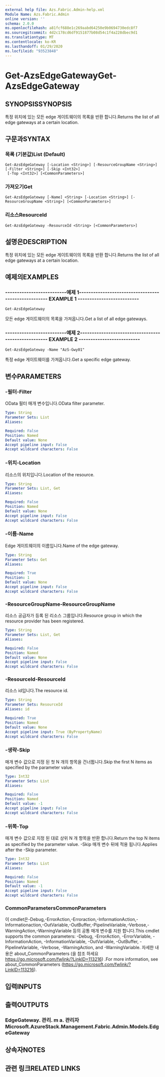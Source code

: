 ```yaml
---
external help file: Azs.Fabric.Admin-help.xml
Module Name: Azs.Fabric.Admin
online version: ''
schema: 2.0.0
ms.openlocfilehash: a81fcf688e1c269aabd64250e9b0694730edc8f7
ms.sourcegitcommit: 4d2c178cd6df9151877b08d54c1f4a228dbec9d1
ms.translationtype: MT
ms.contentlocale: ko-KR
ms.lasthandoff: 01/29/2020
ms.locfileid: "93523848"
---
```

# <span data-ttu-id="0f12a-101">Get-AzsEdgeGateway</span><span class="sxs-lookup"><span data-stu-id="0f12a-101">Get-AzsEdgeGateway</span></span>

## <span data-ttu-id="0f12a-102">SYNOPSIS</span><span class="sxs-lookup"><span data-stu-id="0f12a-102">SYNOPSIS</span></span>
<span data-ttu-id="0f12a-103">특정 위치에 있는 모든 edge 게이트웨이의 목록을 반환 합니다.</span><span class="sxs-lookup"><span data-stu-id="0f12a-103">Returns the list of all edge gateways at a certain location.</span></span>

## <span data-ttu-id="0f12a-104">구문과</span><span class="sxs-lookup"><span data-stu-id="0f12a-104">SYNTAX</span></span>

### <span data-ttu-id="0f12a-105">목록 (기본값)</span><span class="sxs-lookup"><span data-stu-id="0f12a-105">List (Default)</span></span>
```
Get-AzsEdgeGateway [-Location <String>] [-ResourceGroupName <String>] [-Filter <String>] [-Skip <Int32>]
 [-Top <Int32>] [<CommonParameters>]
```

### <span data-ttu-id="0f12a-106">가져오기</span><span class="sxs-lookup"><span data-stu-id="0f12a-106">Get</span></span>
```
Get-AzsEdgeGateway [-Name] <String> [-Location <String>] [-ResourceGroupName <String>] [<CommonParameters>]
```

### <span data-ttu-id="0f12a-107">리소스</span><span class="sxs-lookup"><span data-stu-id="0f12a-107">ResourceId</span></span>
```
Get-AzsEdgeGateway -ResourceId <String> [<CommonParameters>]
```

## <span data-ttu-id="0f12a-108">설명은</span><span class="sxs-lookup"><span data-stu-id="0f12a-108">DESCRIPTION</span></span>
<span data-ttu-id="0f12a-109">특정 위치에 있는 모든 edge 게이트웨이의 목록을 반환 합니다.</span><span class="sxs-lookup"><span data-stu-id="0f12a-109">Returns the list of all edge gateways at a certain location.</span></span>

## <span data-ttu-id="0f12a-110">예제의</span><span class="sxs-lookup"><span data-stu-id="0f12a-110">EXAMPLES</span></span>

### <span data-ttu-id="0f12a-111">--------------------------예제 1--------------------------</span><span class="sxs-lookup"><span data-stu-id="0f12a-111">-------------------------- EXAMPLE 1 --------------------------</span></span>
```
Get-AzsEdgeGateway
```

<span data-ttu-id="0f12a-112">모든 edge 게이트웨이의 목록을 가져옵니다.</span><span class="sxs-lookup"><span data-stu-id="0f12a-112">Get a list of all edge gateways.</span></span>

### <span data-ttu-id="0f12a-113">--------------------------예제 2--------------------------</span><span class="sxs-lookup"><span data-stu-id="0f12a-113">-------------------------- EXAMPLE 2 --------------------------</span></span>
```
Get-AzsEdgeGateway -Name "AzS-Gwy01"
```

<span data-ttu-id="0f12a-114">특정 edge 게이트웨이를 가져옵니다.</span><span class="sxs-lookup"><span data-stu-id="0f12a-114">Get a specific edge gateway.</span></span>

## <span data-ttu-id="0f12a-115">변수</span><span class="sxs-lookup"><span data-stu-id="0f12a-115">PARAMETERS</span></span>

### <span data-ttu-id="0f12a-116">-필터</span><span class="sxs-lookup"><span data-stu-id="0f12a-116">-Filter</span></span>
<span data-ttu-id="0f12a-117">OData 필터 매개 변수입니다.</span><span class="sxs-lookup"><span data-stu-id="0f12a-117">OData filter parameter.</span></span>

```yaml
Type: String
Parameter Sets: List
Aliases: 

Required: False
Position: Named
Default value: None
Accept pipeline input: False
Accept wildcard characters: False
```

### <span data-ttu-id="0f12a-118">-위치</span><span class="sxs-lookup"><span data-stu-id="0f12a-118">-Location</span></span>
<span data-ttu-id="0f12a-119">리소스의 위치입니다.</span><span class="sxs-lookup"><span data-stu-id="0f12a-119">Location of the resource.</span></span>

```yaml
Type: String
Parameter Sets: List, Get
Aliases: 

Required: False
Position: Named
Default value: None
Accept pipeline input: False
Accept wildcard characters: False
```

### <span data-ttu-id="0f12a-120">-이름</span><span class="sxs-lookup"><span data-stu-id="0f12a-120">-Name</span></span>
<span data-ttu-id="0f12a-121">Edge 게이트웨이의 이름입니다.</span><span class="sxs-lookup"><span data-stu-id="0f12a-121">Name of the edge gateway.</span></span>

```yaml
Type: String
Parameter Sets: Get
Aliases: 

Required: True
Position: 1
Default value: None
Accept pipeline input: False
Accept wildcard characters: False
```

### <span data-ttu-id="0f12a-122">-ResourceGroupName</span><span class="sxs-lookup"><span data-stu-id="0f12a-122">-ResourceGroupName</span></span>
<span data-ttu-id="0f12a-123">리소스 공급자가 등록 된 리소스 그룹입니다.</span><span class="sxs-lookup"><span data-stu-id="0f12a-123">Resource group in which the resource provider has been registered.</span></span>

```yaml
Type: String
Parameter Sets: List, Get
Aliases: 

Required: False
Position: Named
Default value: None
Accept pipeline input: False
Accept wildcard characters: False
```

### <span data-ttu-id="0f12a-124">-ResourceId</span><span class="sxs-lookup"><span data-stu-id="0f12a-124">-ResourceId</span></span>
<span data-ttu-id="0f12a-125">리소스 id입니다.</span><span class="sxs-lookup"><span data-stu-id="0f12a-125">The resource id.</span></span>

```yaml
Type: String
Parameter Sets: ResourceId
Aliases: id

Required: True
Position: Named
Default value: None
Accept pipeline input: True (ByPropertyName)
Accept wildcard characters: False
```

### <span data-ttu-id="0f12a-126">-생략</span><span class="sxs-lookup"><span data-stu-id="0f12a-126">-Skip</span></span>
<span data-ttu-id="0f12a-127">매개 변수 값으로 지정 된 첫 N 개의 항목을 건너뜁니다.</span><span class="sxs-lookup"><span data-stu-id="0f12a-127">Skip the first N items as specified by the parameter value.</span></span>

```yaml
Type: Int32
Parameter Sets: List
Aliases: 

Required: False
Position: Named
Default value: -1
Accept pipeline input: False
Accept wildcard characters: False
```

### <span data-ttu-id="0f12a-128">-위쪽</span><span class="sxs-lookup"><span data-stu-id="0f12a-128">-Top</span></span>
<span data-ttu-id="0f12a-129">매개 변수 값으로 지정 된 대로 상위 N 개 항목을 반환 합니다.</span><span class="sxs-lookup"><span data-stu-id="0f12a-129">Return the top N items as specified by the parameter value.</span></span>
<span data-ttu-id="0f12a-130">-Skip 매개 변수 뒤에 적용 됩니다.</span><span class="sxs-lookup"><span data-stu-id="0f12a-130">Applies after the -Skip parameter.</span></span>

```yaml
Type: Int32
Parameter Sets: List
Aliases: 

Required: False
Position: Named
Default value: -1
Accept pipeline input: False
Accept wildcard characters: False
```

### <span data-ttu-id="0f12a-131">CommonParameters</span><span class="sxs-lookup"><span data-stu-id="0f12a-131">CommonParameters</span></span>
<span data-ttu-id="0f12a-132">이 cmdlet은-Debug,-ErrorAction,-Erroraction,-InformationAction,-Informationaction,-OutVariable,-OutBuffer,-PipelineVariable,-Verbose,-WarningAction,-WarningVariable 등의 공통 매개 변수를 지원 합니다.</span><span class="sxs-lookup"><span data-stu-id="0f12a-132">This cmdlet supports the common parameters: -Debug, -ErrorAction, -ErrorVariable, -InformationAction, -InformationVariable, -OutVariable, -OutBuffer, -PipelineVariable, -Verbose, -WarningAction, and -WarningVariable.</span></span> <span data-ttu-id="0f12a-133">자세한 내용은 about_CommonParameters (을 참조 하세요 https://go.microsoft.com/fwlink/?LinkID=113216) .</span><span class="sxs-lookup"><span data-stu-id="0f12a-133">For more information, see about_CommonParameters (https://go.microsoft.com/fwlink/?LinkID=113216).</span></span>

## <span data-ttu-id="0f12a-134">입력</span><span class="sxs-lookup"><span data-stu-id="0f12a-134">INPUTS</span></span>

## <span data-ttu-id="0f12a-135">출력</span><span class="sxs-lookup"><span data-stu-id="0f12a-135">OUTPUTS</span></span>

### <span data-ttu-id="0f12a-136">EdgeGateway. 관리. m a. 관리자</span><span class="sxs-lookup"><span data-stu-id="0f12a-136">Microsoft.AzureStack.Management.Fabric.Admin.Models.EdgeGateway</span></span>

## <span data-ttu-id="0f12a-137">상속자</span><span class="sxs-lookup"><span data-stu-id="0f12a-137">NOTES</span></span>

## <span data-ttu-id="0f12a-138">관련 링크</span><span class="sxs-lookup"><span data-stu-id="0f12a-138">RELATED LINKS</span></span>


